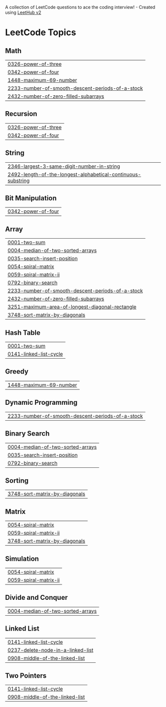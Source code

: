 A collection of LeetCode questions to ace the coding interview! - Created using [LeetHub v2](https://github.com/arunbhardwaj/LeetHub-2.0)
<!---LeetCode Topics Start-->
# LeetCode Topics
## Math
|  |
| ------- |
| [0326-power-of-three](https://github.com/AmruthaImmidisetti/DSA-archives/tree/master/0326-power-of-three) |
| [0342-power-of-four](https://github.com/AmruthaImmidisetti/DSA-archives/tree/master/0342-power-of-four) |
| [1448-maximum-69-number](https://github.com/AmruthaImmidisetti/DSA-archives/tree/master/1448-maximum-69-number) |
| [2233-number-of-smooth-descent-periods-of-a-stock](https://github.com/AmruthaImmidisetti/DSA-archives/tree/master/2233-number-of-smooth-descent-periods-of-a-stock) |
| [2432-number-of-zero-filled-subarrays](https://github.com/AmruthaImmidisetti/DSA-archives/tree/master/2432-number-of-zero-filled-subarrays) |
## Recursion
|  |
| ------- |
| [0326-power-of-three](https://github.com/AmruthaImmidisetti/DSA-archives/tree/master/0326-power-of-three) |
| [0342-power-of-four](https://github.com/AmruthaImmidisetti/DSA-archives/tree/master/0342-power-of-four) |
## String
|  |
| ------- |
| [2346-largest-3-same-digit-number-in-string](https://github.com/AmruthaImmidisetti/DSA-archives/tree/master/2346-largest-3-same-digit-number-in-string) |
| [2492-length-of-the-longest-alphabetical-continuous-substring](https://github.com/AmruthaImmidisetti/DSA-archives/tree/master/2492-length-of-the-longest-alphabetical-continuous-substring) |
## Bit Manipulation
|  |
| ------- |
| [0342-power-of-four](https://github.com/AmruthaImmidisetti/DSA-archives/tree/master/0342-power-of-four) |
## Array
|  |
| ------- |
| [0001-two-sum](https://github.com/AmruthaImmidisetti/DSA-archives/tree/master/0001-two-sum) |
| [0004-median-of-two-sorted-arrays](https://github.com/AmruthaImmidisetti/DSA-archives/tree/master/0004-median-of-two-sorted-arrays) |
| [0035-search-insert-position](https://github.com/AmruthaImmidisetti/DSA-archives/tree/master/0035-search-insert-position) |
| [0054-spiral-matrix](https://github.com/AmruthaImmidisetti/DSA-archives/tree/master/0054-spiral-matrix) |
| [0059-spiral-matrix-ii](https://github.com/AmruthaImmidisetti/DSA-archives/tree/master/0059-spiral-matrix-ii) |
| [0792-binary-search](https://github.com/AmruthaImmidisetti/DSA-archives/tree/master/0792-binary-search) |
| [2233-number-of-smooth-descent-periods-of-a-stock](https://github.com/AmruthaImmidisetti/DSA-archives/tree/master/2233-number-of-smooth-descent-periods-of-a-stock) |
| [2432-number-of-zero-filled-subarrays](https://github.com/AmruthaImmidisetti/DSA-archives/tree/master/2432-number-of-zero-filled-subarrays) |
| [3251-maximum-area-of-longest-diagonal-rectangle](https://github.com/AmruthaImmidisetti/DSA-archives/tree/master/3251-maximum-area-of-longest-diagonal-rectangle) |
| [3748-sort-matrix-by-diagonals](https://github.com/AmruthaImmidisetti/DSA-archives/tree/master/3748-sort-matrix-by-diagonals) |
## Hash Table
|  |
| ------- |
| [0001-two-sum](https://github.com/AmruthaImmidisetti/DSA-archives/tree/master/0001-two-sum) |
| [0141-linked-list-cycle](https://github.com/AmruthaImmidisetti/DSA-archives/tree/master/0141-linked-list-cycle) |
## Greedy
|  |
| ------- |
| [1448-maximum-69-number](https://github.com/AmruthaImmidisetti/DSA-archives/tree/master/1448-maximum-69-number) |
## Dynamic Programming
|  |
| ------- |
| [2233-number-of-smooth-descent-periods-of-a-stock](https://github.com/AmruthaImmidisetti/DSA-archives/tree/master/2233-number-of-smooth-descent-periods-of-a-stock) |
## Binary Search
|  |
| ------- |
| [0004-median-of-two-sorted-arrays](https://github.com/AmruthaImmidisetti/DSA-archives/tree/master/0004-median-of-two-sorted-arrays) |
| [0035-search-insert-position](https://github.com/AmruthaImmidisetti/DSA-archives/tree/master/0035-search-insert-position) |
| [0792-binary-search](https://github.com/AmruthaImmidisetti/DSA-archives/tree/master/0792-binary-search) |
## Sorting
|  |
| ------- |
| [3748-sort-matrix-by-diagonals](https://github.com/AmruthaImmidisetti/DSA-archives/tree/master/3748-sort-matrix-by-diagonals) |
## Matrix
|  |
| ------- |
| [0054-spiral-matrix](https://github.com/AmruthaImmidisetti/DSA-archives/tree/master/0054-spiral-matrix) |
| [0059-spiral-matrix-ii](https://github.com/AmruthaImmidisetti/DSA-archives/tree/master/0059-spiral-matrix-ii) |
| [3748-sort-matrix-by-diagonals](https://github.com/AmruthaImmidisetti/DSA-archives/tree/master/3748-sort-matrix-by-diagonals) |
## Simulation
|  |
| ------- |
| [0054-spiral-matrix](https://github.com/AmruthaImmidisetti/DSA-archives/tree/master/0054-spiral-matrix) |
| [0059-spiral-matrix-ii](https://github.com/AmruthaImmidisetti/DSA-archives/tree/master/0059-spiral-matrix-ii) |
## Divide and Conquer
|  |
| ------- |
| [0004-median-of-two-sorted-arrays](https://github.com/AmruthaImmidisetti/DSA-archives/tree/master/0004-median-of-two-sorted-arrays) |
## Linked List
|  |
| ------- |
| [0141-linked-list-cycle](https://github.com/AmruthaImmidisetti/DSA-archives/tree/master/0141-linked-list-cycle) |
| [0237-delete-node-in-a-linked-list](https://github.com/AmruthaImmidisetti/DSA-archives/tree/master/0237-delete-node-in-a-linked-list) |
| [0908-middle-of-the-linked-list](https://github.com/AmruthaImmidisetti/DSA-archives/tree/master/0908-middle-of-the-linked-list) |
## Two Pointers
|  |
| ------- |
| [0141-linked-list-cycle](https://github.com/AmruthaImmidisetti/DSA-archives/tree/master/0141-linked-list-cycle) |
| [0908-middle-of-the-linked-list](https://github.com/AmruthaImmidisetti/DSA-archives/tree/master/0908-middle-of-the-linked-list) |
<!---LeetCode Topics End-->